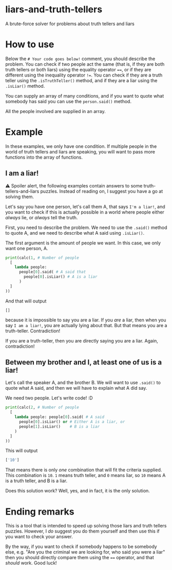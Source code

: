 # liars-and-truth-tellers
A brute-force solver for problems about truth tellers and liars

# How to use
Below the `# Your code goes below!` comment, you should describe the problem. You can check if two people act the same (that is, if they are both truth tellers or both liars) using the equality operator `==`, or if they are different using the inequality operator `!=`. You can check if they are a truth teller using the `.isTruthTeller()` method, and if they are a liar using the `.isLiar()` method.

You can supply an array of many conditions, and if you want to quote what somebody has said you can use the `person.said()` method.

All the people involved are supplied in an array.

# Example

In these examples, we only have one condition. If multiple people in the world of truth tellers and liars are speaking, you will want to pass more functions into the array of functions.

## I am a liar!
:warning: Spoiler alert, the following examples contain answers to some truth-tellers-and-liars puzzles. Instead of reading on, I suggest you have a go at solving them.

Let's say you have one person, let's call them A, that says `I'm a liar!`, and you want to check if this is actually possible in a world where people either *always* lie, or *always* tell the truth.

First, you need to describe the problem. We need to use the `.said()` method to quote A, and we need to describe what A said using `.isLiar()`.

The first argument is the amount of people we want. In this case, we only want one person, A.

```python
print(calc(1, # Number of people 
  [
    lambda people: 
      people[0].said( # A said that
        people[0].isLiar() # A is a liar
      )
  ]
))
```

And that will output

```
[]
```

because it is impossible to say you are a liar. If you *are* a liar, then when you say `I am a liar!`, you are actually lying about that. But that means you are a truth-teller. Contradiction!

If you are a truth-teller, then you are directly saying you are a liar. Again, contradiction!

## Between my brother and I, at least one of us is a liar!
Let's call the speaker A, and the brother B. We will want to use `.said()` to quote what A said, and then we will have to explain what A did say.

We need two people. Let's write code! :D

```python
print(calc(2, # Number of people
  [
    lambda people: people[0].said( # A said
      people[0].isLiar() or # Either A is a liar, or 
      people[1].isLiar()    # B is a liar
    )
  ]
))
```

This will output

```python
['10']
```

That means there is only *one* combination that will fit the criteria supplied. This combination is `10`. `1` means truth teller, and `0` means liar, so `10` means A is a truth teller, and B is a liar.

Does this solution work? Well, yes, and in fact, it is the only solution.

# Ending remarks

This is a tool that is intended to speed up solving those liars and truth tellers puzzles. However, I *do* suggest you do them yourself and then use this if you want to check your answer.

By the way, if you want to check if somebody happens to be somebody else, e.g. "Are you the criminal we are looking for, who said you were a liar" then you should directly compare them using the `==` operator, and that *should* work. Good luck!
